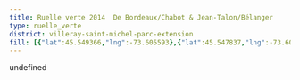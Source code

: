 ```yaml
---
title: Ruelle verte 2014  De Bordeaux/Chabot & Jean-Talon/Bélanger
type: ruelle_verte
district: villeray-saint-michel-parc-extension
fill: [{"lat":45.549366,"lng":-73.605593},{"lat":45.547837,"lng":-73.602213},{"lat":45.548453,"lng":-73.60356},{"lat":45.548141,"lng":-73.603839}]
---
```


undefined